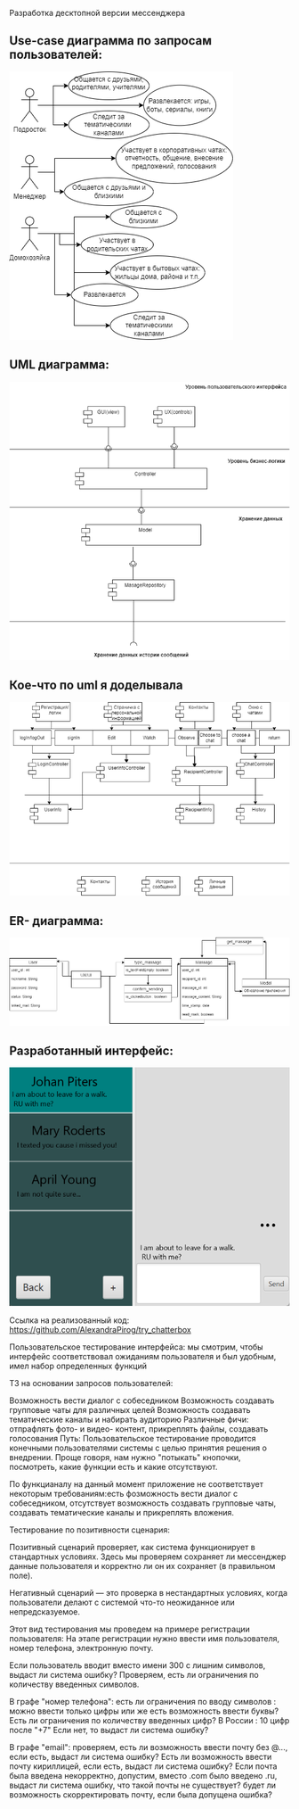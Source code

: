 Разработка десктопной версии мессенджера

## Use-case диаграмма по запросам пользователей: 

![](https://raw.githubusercontent.com/AlexandraPirog/Architecture_12sem/main/UseCase10.png)


## UML диаграмма:


![](https://raw.githubusercontent.com/AlexandraPirog/Architecture_12sem/main/umlMassager.png) 



## Кое-что по uml я доделывала 


![](https://raw.githubusercontent.com/AlexandraPirog/Architecture_12sem/main/%D0%BC%D0%B5%D1%81%D1%81%D0%B5%D0%B4%D0%B6%D0%B5%D1%80.png)



## ER- диаграмма: 


![](https://raw.githubusercontent.com/AlexandraPirog/Architecture_12sem/main/Massager10.png)



## Разработанный интерфейс: 


![](https://raw.githubusercontent.com/AlexandraPirog/Architecture_12sem/main/Chatterbox.png)



Ссылка на реализованный код: https://github.com/AlexandraPirog/try_chatterbox

Пользовательское тестирование интерфейса: мы смотрим, чтобы интерфейс соответствовал ожиданиям пользователя и был удобным, имел набор определенных функций

ТЗ на основании запросов пользователей:

Возможность вести диалог с собеседником
Возможность создавать групповые чаты для различных целей
Возможность создавать тематические каналы и набирать аудиторию
Различные фичи: отпрафлять фото- и видео- контент, прикреплять файлы, создавать голосования
Путь: Пользовательское тестирование проводится конечными пользователями системы с целью принятия решения о внедрении. Проще говоря, нам нужно "потыкать" кнопочки, посмотреть, какие функции есть и какие отсутствуют.

По функцианалу на данный момент приложение не соответствует некоторым требованиям:есть фозможность вести диалог с собеседником, отсутствует возможность создавать групповые чаты, создавать тематические каналы и прикреплять вложения.

Тестирование по позитивности сценария:

Позитивный сценарий проверяет, как система функционирует в стандартных условиях. Здесь мы проверяем сохраняет ли мессенджер данные пользователя и корректно ли он их сохраняет (в правильном поле).

Негативный сценарий — это проверка в нестандартных условиях, когда пользователи делают с системой что-то неожиданное или непредсказуемое.

Этот вид тестирования мы проведем на примере регистрации пользователя: На этапе регистрации нужно ввести имя пользователя, номер телефона, электронную почту.

Если пользователь вводит вместо имени 300 с лишним символов, выдаст ли система ошибку? Проверяем, есть ли ограничения по количеству введенных символов.

В графе "номер телефона": есть ли ограничения по вводу символов : можно ввести только цифры или же есть возможность ввести буквы? Есть ли ограничения по количеству введенных цифр? В России : 10 цифр после "+7" Если нет, то выдаст ли система ошибку?

В графе "email": проверяем, есть ли возможность ввести почту без @..., если есть, выдаст ли система ошибку? Есть ли возможность ввести почту кириллицей, если есть, выдаст ли система ошибку? Если почта была введена некорректно, допустим, вместо .com было введено .ru, выдаст ли система ошибку, что такой почты не существует? будет ли возможность скорректировать почту, если была допущена ошибка?
